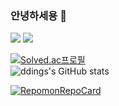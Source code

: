 ### 안녕하세용 👋
<a href="버튼을 눌렀을 때 이동할 링크" target="_blank"><img src="https://img.shields.io/badge/Java-FF7800?style=for-the-badge&logo=coffeescript&logoColor=000000"/></a>
<a href="버튼을 눌렀을 때 이동할 링크" target="_blank"><img src="https://img.shields.io/badge/Spring Boot-6DB33F?style=for-the-badge&logo=springboot&logoColor=000000"/></a>

[![Solved.ac프로필](http://mazassumnida.wtf/api/v2/generate_badge?boj=ddings73)](https://solved.ac/ddings73)
<br/>
![ddings's GitHub stats](https://github-readme-stats.vercel.app/api?username=ddings73&show_icons=true&theme=dark)

[![RepomonRepoCard](https://repomon.kr/card/repo?repoId=10)](https://repomon.kr)
<!--
**ddings73/ddings73** is a ✨ _special_ ✨ repository because its `README.md` (this file) appears on your GitHub profile.

Here are some ideas to get you started:

- 🔭 I’m currently working on ...
- 🌱 I’m currently learning ...
- 👯 I’m looking to collaborate on ...
- 🤔 I’m looking for help with ...
- 💬 Ask me about ...
- 📫 How to reach me: ...
- 😄 Pronouns: ...
- ⚡ Fun fact: ...
-->
